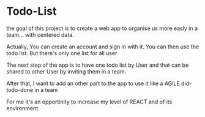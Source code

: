 # Todo-List

the goal of this project is to create a web app to organise us more easly in a team... with centered data.

Actually, You can create an account and sign in with it. You can then use the todo list. But there's only one list for all user

The next step of the app is to have one todo list by User and that can be shared to other User by inviting them in a team.

After that, I want to add an other part to the app to use it like a AGILE did-todo-done in a team

For me it's an opportinity to increase my level of REACT and of its environment.

## 



